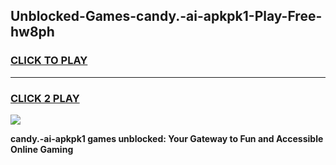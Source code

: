 
## Unblocked-Games-candy.-ai-apkpk1-Play-Free-hw8ph
<h3>
<a href="https://premium76.site?title=candy.-ai-apkpk1&ref=10A">CLICK TO PLAY</a></h3>
<hr>

<h3>
<a href="https://premium76.site?title=candy.-ai-apkpk1&ref=10A">CLICK 2 PLAY</a>
  
</h3>

<a href="https://premium76.site?title=candy.-ai-apkpk1&ref=10A"><img src="https://clearcache.store/games.png"></a>


**candy.-ai-apkpk1 games unblocked: Your Gateway to Fun and Accessible Online Gaming**
